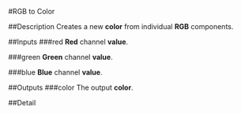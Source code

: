 #RGB to Color

##Description
Creates a new **color** from individual **RGB** components.

##Inputs
###red
**Red** channel **value**.

###green
**Green** channel **value**.

###blue
**Blue** channel **value**.

##Outputs
###color
The output **color**.

##Detail


